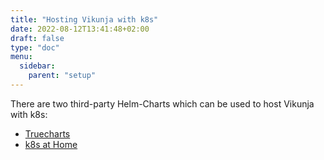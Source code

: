 ```yaml
---
title: "Hosting Vikunja with k8s"
date: 2022-08-12T13:41:48+02:00
draft: false
type: "doc"
menu:
  sidebar:
    parent: "setup"
---
```


There are two third-party Helm-Charts which can be used to host Vikunja with k8s:

* [Truecharts](https://truecharts.org/docs/charts/stable/vikunja/)
* [k8s at Home](https://github.com/k8s-at-home/charts)

